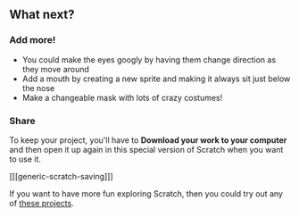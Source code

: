 
## What next?

### Add more!
+ You could make the eyes googly by having them change direction as they move around
+ Add a mouth by creating a new sprite and making it always sit just below the nose
+ Make a changeable mask with lots of crazy costumes!

### Share
To keep your project, you'll have to **Download your work to your computer** and then open it up again in this special version of Scratch when you want to use it.

[[[generic-scratch-saving]]]

If you want to have more fun exploring Scratch, then you could try out any of [these projects](https://projects.raspberrypi.org/en/projects?software%5B%5D=scratch&curriculum%5B%5D=%201).
